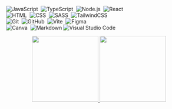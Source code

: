 
![JavaScript](https://img.shields.io/badge/-JavaScript-05122A?style=flat&logo=javascript)&nbsp;
![TypeScript](https://img.shields.io/badge/-TypeScript-05122A?style=flat&logo=typescript)&nbsp;
![Node.js](https://img.shields.io/badge/-Node.js-05122A?style=flat&logo=node.js)&nbsp;
![React](https://img.shields.io/badge/-React-05122A?style=flat&logo=react)&nbsp;\
![HTML](https://img.shields.io/badge/-HTML-05122A?style=flat&logo=HTML5)&nbsp;
![CSS](https://img.shields.io/badge/-CSS-05122A?style=flat&logo=CSS3&logoColor=1572B6)&nbsp;
![SASS](https://img.shields.io/badge/-SASS-05122A?style=flat&logo=sass)&nbsp;
![TailwindCSS](https://img.shields.io/badge/-TailwindCSS-05122A?style=flat&logo=tailwindcss)&nbsp;\
![Git](https://img.shields.io/badge/-Git-05122A?style=flat&logo=git)&nbsp;
![GitHub](https://img.shields.io/badge/-GitHub-05122A?style=flat&logo=github)&nbsp;
![Vite](https://img.shields.io/badge/-Vite-05122A?style=flat&logo=vite)&nbsp;
![Figma](https://img.shields.io/badge/-Figma-05122A?style=flat&logo=figma)&nbsp;\
![Canva](https://img.shields.io/badge/-Canva-05122A?style=flat&logo=canva)&nbsp;
![Markdown](https://img.shields.io/badge/-Markdown-05122A?style=flat&logo=markdown)
![Visual Studio Code](https://img.shields.io/badge/-Visual%20Studio%20Code-05122A?style=flat&logo=visual-studio-code&logoColor=007ACC)&nbsp;

<p align="center">
	<a href="https://github.com/mauriciompf">
  		<img height="180em" src="https://github-readme-stats-eight-theta.vercel.app/api?username=mauriciompf&show_icons=true&theme=algolia&include_all_commits=true&count_private=true"/>
  		<img height="180em" src="https://github-readme-stats-eight-theta.vercel.app/api/top-langs/?username=mauriciompf&layout=compact&langs_count=8&theme=algolia"/>
	</a>
</p>
